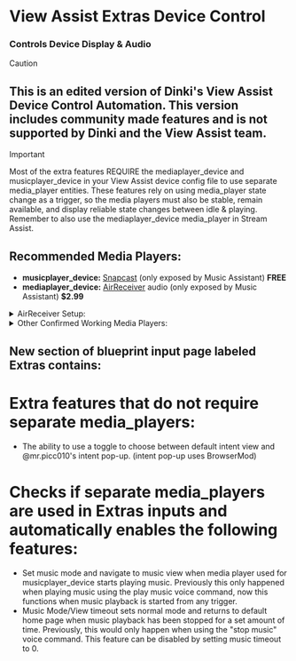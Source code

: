 # View Assist Extras Device Control
### Controls Device Display & Audio

> [!CAUTION] 
> ## **This is an edited version of Dinki's View Assist Device Control Automation. This version includes community made features and is __not__ supported by Dinki and the View Assist team.**

> [!IMPORTANT]
> Most of the extra features REQUIRE the mediaplayer_device and musicplayer_device in your View Assist device config file to use separate media_player entities. These features rely on using media_player state change as a trigger, so the media players must also be stable, remain available, and display reliable state changes between idle & playing. Remember to also use the mediaplayer_device media_player in Stream Assist.

## Recommended Media Players:
* **musicplayer_device:** [Snapcast](https://play.google.com/store/apps/details?id=de.badaix.snapcast&hl=en_US) (only exposed by Music Assistant) **FREE**
* **mediaplayer_device:** [AirReceiver](https://play.google.com/store/apps/details?id=com.softmedia.receiver&hl=en_US) audio (only exposed by Music Assistant) **$2.99**
<details>

<summary>AirReceiver Setup:</summary>

1) In AirReceiver settings, make sure both Airplay <sub>IOS Media Receiver</sub> and AirTunes Audio <sub>AirPort Express Speaker</sub> are selected. The media_player entity we want to use is only made when both of these are checked.
(You do not need the other options selected for this but they will not harm anything if you choose to).

3) Scroll down and select Advanced Settings.

4) Set AirTunes Audio Latency (ms) to 0(ms)

5) Check AirTunes UI [✓]

The media player entity we want to use will be created by the Music Assistant integration and will be called `media_player.lenovostarview_(last 3 digits of your ip)_audio`
ex. `media_player.lenovostarview_180_audio`
This media player has volume controls separate from the android device volume controls, just like the Snapcast media player.
Setting the AirTunes Audio Latency to 0(ms) in step \#3 allows for more responsive feeling TTS.

</details>
<details>

<summary>Other Confirmed Working Media Players:</summary>

* [Fully Kiosk Browser](https://play.google.com/store/apps/details?id=de.ozerov.fully&hl=en_US) media player (exposed by Music Assistant) 
> [!WARNING]
> If using the FKB media player, it must be the one exposed by Music Assistant or it will go unavailable and will not be able to act as a trigger.
>
> The FKB media player seems to have a delay between state changes and audio playback. 
> State will change from idle to playing and then audio playback will begin after a 1-2 second delay.
> Audio playback will end and then state will change from playing to idle after a 1-2 second delay.
> These delays lead to a feeling of decreased responsiveness.


</details>


## New section of blueprint input page labeled Extras contains:

# Extra features that do not require separate media_players:
* The ability to use a toggle to choose between default intent view and @mr.picc010's intent pop-up. (intent pop-up uses BrowserMod)

# Checks if separate media_players are used in Extras inputs and automatically enables the following features: 
* Set music mode and navigate to music view when media player used for musicplayer_device starts playing music. Previously this only happened when playing music using the play music voice command, now this functions when music playback is started from any trigger.
* Music Mode/View timeout sets normal mode and returns to default home page when music playback has been stopped for a set amount of time. Previously, this would only happen when using the "stop music" voice command. This feature can be disabled by setting music timeout to 0.
